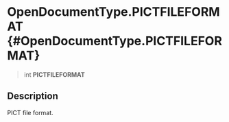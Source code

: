 OpenDocumentType.PICTFILEFORMAT {#OpenDocumentType.PICTFILEFORMAT}
===============================

> int **PICTFILEFORMAT**

Description
-----------

PICT file format.
